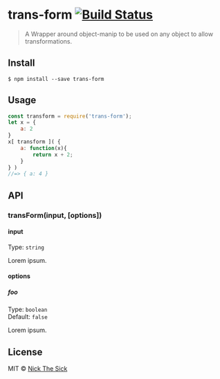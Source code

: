 # trans-form [![Build Status](https://travis-ci.org/nperez0111/trans.form.svg?branch=master)](https://travis-ci.org/nperez0111/trans.form)

> A Wrapper around object-manip to be used on any object to allow transformations.


## Install

```
$ npm install --save trans-form
```


## Usage

```js
const transform = require('trans-form');
let x = {
	a: 2
}
x[ transform ]( {
	a: function(x){
    	return x + 2;
    }
} )
//=> { a: 4 }
```


## API

### transForm(input, [options])

#### input

Type: `string`

Lorem ipsum.

#### options

##### foo

Type: `boolean`<br>
Default: `false`

Lorem ipsum.


## License

MIT © [Nick The Sick](http://nickthesick.com)
